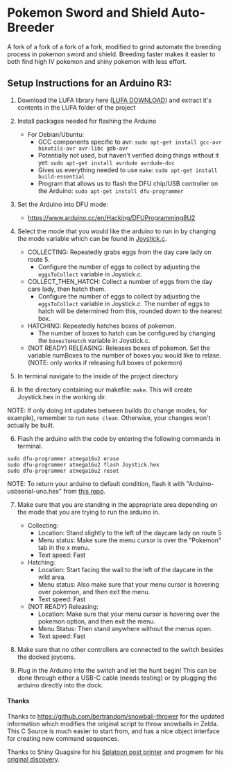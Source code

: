 # Pokemon Sword and Shield Auto-Breeder

A fork of a fork of a fork of a fork, modified to grind automate the breeding process in pokemon sword and shield. Breeding faster makes it easier to both find high IV pokemon and shiny pokemon with less effort.

## Setup Instructions for an Arduino R3:
1. Download the LUFA library here ([LUFA DOWNLOAD](http://www.fourwalledcubicle.com/LUFA.php)) and extract it's contents in the LUFA folder of the project

2. Install packages needed for flashing the Arduino
    - For Debian/Ubuntu:
      - GCC components specific to avr: `sudo apt-get install gcc-avr binutils-avr avr-libc gdb-avr`
      - Potentially not used, but haven't verified doing things without it yet: `sudo apt-get install avrdude avrdude-doc`
      - Gives us everything needed to use `make`: `sudo apt-get install build-essential`
      - Program that allows us to flash the DFU chip/USB controller on the Arduino: `sudo apt-get install dfu-programmer`

3. Set the Arduino into DFU mode:
    - https://www.arduino.cc/en/Hacking/DFUProgramming8U2

4. Select the mode that you would like the arduino to run in by changing the mode variable which can be found in [Joystick.c](https://github.com/shinyquagsire23/Switch-Fightstick/blob/master/Joystick.c).

    - COLLECTING: Repeatedly grabs eggs from the day care lady on route 5.
      - Configure the number of eggs to collect by adjusting the `eggsToCollect` variable in Joystick.c.
    - COLLECT_THEN_HATCH: Collect a number of eggs from the day care lady, then
      hatch them.
      - Configure the number of eggs to collect by adjusting the `eggsToCollect` variable in Joystick.c.
        The number of eggs to hatch will be determined from this, rounded down to the nearest box.
    - HATCHING: Repeatedly hatches boxes of pokemon.
      - The number of boxes to hatch can be configured by changing the `boxesToHatch` variable in Joystick.c.
    - (NOT READY) RELEASING: Releases boxes of pokemon. Set the variable numBoxes to the number of boxes you would like to relase. (NOTE: only works if releasing full boxes of pokemon)
4. In terminal navigate to the inside of the project directory

5. In the directory containing our makefile: `make`. This will create Joystick.hex in the working dir.

  NOTE: If only doing int updates between builds (to change modes, for example),
  remember to run `make clean`. Otherwise, your changes won't actually be built.

6. Flash the arduino with the code by entering the following commands in terminal.

```
sudo dfu-programmer atmega16u2 erase
sudo dfu-programmer atmega16u2 flash Joystick.hex
sudo dfu-programmer atmega16u2 reset
```
NOTE: To return your arduino to default condition, flash it with "Arduino-usbserial-uno.hex" from [this repo](https://github.com/arduino/ArduinoCore-avr/tree/master/firmwares/atmegaxxu2/arduino-usbserial).

7. Make sure that you are standing in the appropriate area depending on the mode that you are trying to run the arduino in.
    - Collecting:
        - Location: Stand slightly to the left of the daycare lady on route 5
        - Menu status: Make sure the menu cursor is over the "Pokemon" tab in the x menu.
        - Text speed: Fast
    - Hatching:
        - Location: Start facing the wall to the left of the daycare in the wild area.
        - Menu status: Also make sure that your menu cursor is hovering over pokemon, and then exit the menu.
        - Text speed: Fast
    - (NOT READY) Releasing:
        - Location: Make sure that your menu cursor is hovering over the pokemon option, and then exit the menu.
        - Menu Status: Then stand anywhere without the menus open.
        - Text speed: Fast

8. Make sure that no other controllers are connected to the switch besides the docked joycons.

9. Plug in the Arduino into the switch and let the hunt begin! This can be done through either a USB-C cable (needs testing) or by plugging the arduino directly into the dock.

#### Thanks

Thanks to https://github.com/bertrandom/snowball-thrower for the updated information which modifies the original script to throw snowballs in Zelda. This C Source is much easier to start from, and has a nice object interface for creating new command sequences.

Thanks to Shiny Quagsire for his [Splatoon post printer](https://github.com/shinyquagsire23/Switch-Fightstick) and progmem for his [original discovery](https://github.com/progmem/Switch-Fightstick).
